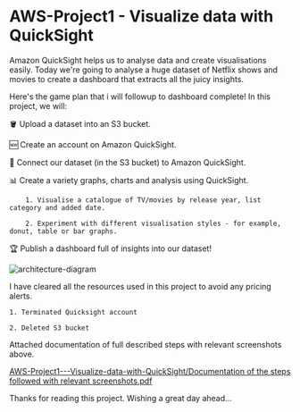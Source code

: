 # AWS-Project1 - Visualize data with QuickSight

Amazon QuickSight helps us to analyse data and create visualisations easily. Today we're going to analyse a huge dataset of Netflix shows and movies to create a dashboard that extracts all the juicy insights.

Here's the game plan that i will followup to dashboard complete! In this project, we will:

🪣 Upload a dataset into an S3 bucket.
    
🆕 Create an account on Amazon QuickSight.
    
🔗 Connect our dataset (in the S3 bucket) to Amazon QuickSight.
    
📊 Create a variety graphs, charts and analysis using QuickSight.

        1. Visualise a catalogue of TV/movies by release year, list category and added date.
    
        2. Experiment with different visualisation styles - for example, donut, table or bar graphs.
    
🏆 Publish a dashboard full of insights into our dataset!

![architecture-diagram](https://github.com/user-attachments/assets/8a0df195-0a4b-4d78-a806-b8167cae5ded)


I have cleared all the resources used in this project to avoid any pricing alerts. 
  
    1. Terminated Quicksight account
    
    2. Deleted S3 bucket

Attached documentation of full described steps with relevant screenshots above.

[AWS-Project1---Visualize-data-with-QuickSight/Documentation of the steps followed with relevant screenshots.pdf](#documentation-of-the-steps-followed-with-relevant-screenshots)
   
Thanks for reading this project. 
Wishing a great day ahead...
